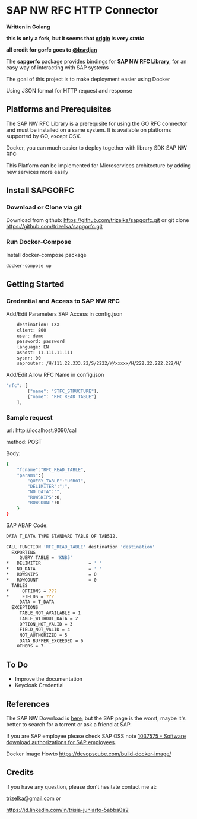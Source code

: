 # SAP NW RFC HTTP Connector 

**Written in Golang**

**this is only a fork, but it seems that [origin](https://github.com/SAP/gorfc) is very *static***  

**all credit for gorfc goes to [@bsrdjan](https://github.com/bsrdjan)**  

The **sapgorfc** package provides bindings for **SAP NW RFC Library**, for an easy way of interacting with SAP systems

The goal of this project is to make deployment easier using Docker

Using JSON format for HTTP request and response

## Platforms and Prerequisites

The SAP NW RFC Library is a prerequsite for using the GO RFC connector and must be installed on a same system. It is available on platforms supported by GO, except OSX.

Docker, you can much easier to deploy together with library SDK SAP NW RFC

This Platform can be implemented for Microservices architecture by adding new services more easily

## Install SAPGORFC
### Download or Clone via git
Download from github: https://github.com/trizelka/sapgorfc.git or
git clone https://github.com/trizelka/sapgorfc.git

### Run Docker-Compose
Install docker-compose package

```bash
docker-compose up
```

## Getting Started
### Credential and Access to SAP NW RFC
Add/Edit Parameters SAP Access in config.json

```bash
    destination: IXX
    client: 800
    user: demo
    password: password
    language: EN
    ashost: 11.111.11.111
    sysnr: 00
    saprouter: /H/111.22.333.22/S/2222/W/xxxxx/H/222.22.222.222/H/
```

Add/Edit Allow RFC Name in config.json

```bash
"rfc": [
		{"name": "STFC_STRUCTURE"},
		{"name": "RFC_READ_TABLE"}
    ],
```

### Sample request
url: http://localhost:9090/call

method: POST

Body:

```bash
{
	"fcname":"RFC_READ_TABLE",
	"params":{
		"QUERY_TABLE":"USR01",
		"DELIMITER":";",
		"NO_DATA":"",
		"ROWSKIPS":0,
		"ROWCOUNT":0
	}
}
```

SAP ABAP Code:

```bash
DATA T_DATA TYPE STANDARD TABLE OF TAB512.

CALL FUNCTION 'RFC_READ_TABLE' destination 'destination'
  EXPORTING
     QUERY_TABLE = 'KNB5'
*   DELIMITER                  = ' '
*   NO_DATA                    = ' '
*   ROWSKIPS                   = 0
*   ROWCOUNT                   = 0
  TABLES
*     OPTIONS = ???
*     FIELDS = ???
     DATA = T_DATA
  EXCEPTIONS
     TABLE_NOT_AVAILABLE = 1
     TABLE_WITHOUT_DATA = 2
     OPTION_NOT_VALID = 3
     FIELD_NOT_VALID = 4
     NOT_AUTHORIZED = 5
     DATA_BUFFER_EXCEEDED = 6
    OTHERS = 7.
```

## To Do
* Improve the documentation
* Keycloak Credential

## References
The SAP NW Download is [here](https://launchpad.support.sap.com/#/softwarecenter/template/products/%20_APP=00200682500000001943&_EVENT=DISPHIER&HEADER=Y&FUNCTIONBAR=N&EVENT=TREE&NE=NAVIGATE&ENR=01200314690200010197&V=MAINT&TA=ACTUAL&PAGE=SEARCH), but the SAP page is the worst, maybe it's better to search for a torrent or ask a friend at SAP.

If you are SAP employee please check SAP OSS note [1037575 - Software download authorizations for SAP employees](http://service.sap.com/sap/support/notes/1037575).

Docker Image Howto https://devopscube.com/build-docker-image/

## Credits
if you have any question, please don't hesitate contact me at:

trizelka@gmail.com or 

https://id.linkedin.com/in/trisia-juniarto-5abba0a2